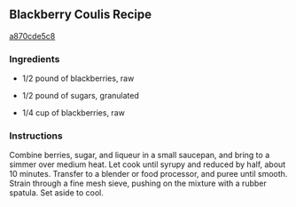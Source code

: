 ## Blackberry Coulis Recipe

[a870cde5c8](http://www.chowhound.com/recipes/blackberry-coulis-10660)

### Ingredients

 - 1/2 pound of blackberries, raw

 - 1/2 pound of sugars, granulated

 - 1/4 cup of blackberries, raw

### Instructions

Combine berries, sugar, and liqueur in a small saucepan, and bring to a simmer over medium heat. Let cook until syrupy and reduced by half, about 10 minutes. Transfer to a blender or food processor, and puree until smooth. Strain through a fine mesh sieve, pushing on the mixture with a rubber spatula. Set aside to cool.